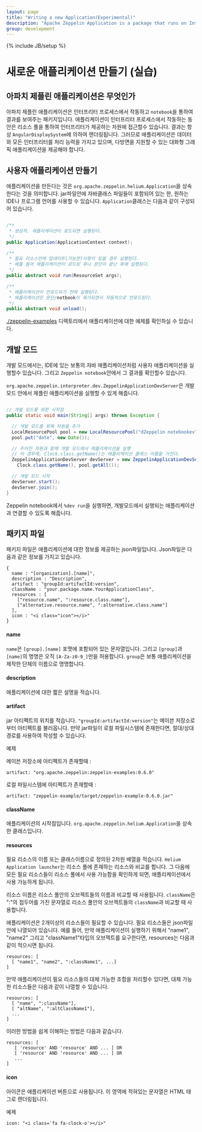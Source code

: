 ```yaml
---
layout: page
title: "Writing a new Application(Experimental)"
description: "Apache Zeppelin Application is a package that runs on Interpreter process and displays it's output inside of the notebook. Make your own Application in Apache Zeppelin is quite easy."
group: development
---
```

<!--
Licensed under the Apache License, Version 2.0 (the "License");
you may not use this file except in compliance with the License.
You may obtain a copy of the License at

http://www.apache.org/licenses/LICENSE-2.0

Unless required by applicable law or agreed to in writing, software
distributed under the License is distributed on an "AS IS" BASIS,
WITHOUT WARRANTIES OR CONDITIONS OF ANY KIND, either express or implied.
See the License for the specific language governing permissions and
limitations under the License.
-->
{% include JB/setup %}

# 새로운 애플리케이션 만들기 (실습)

<div id="toc"></div>

## 아파치 제플린 애플리케이션은 무엇인가

아파치 제플린 애플리케이션은 인터프리터 프로세스에서 작동하고 `notebook`을 통하여 결과를 보여주는 패키지입니다.
애플리케이션이 인터프리터 프로세스에서 작동하는 동안은 리소스 풀을 통하여 인터프리터가 제공하는 자원에 접근할수 있습니다. 결과는 항상 `AngularDisplaySystem`에 의하여 랜더링됩니다. 그러므로 애플리케이션은 데이터와 모든 인터프리터를 처리 능력을 가지고 있으며, 다방면을 지원할 수 있는 대화형 그래픽 애플리케이션을 제공해야 합니다.


## 사용자 애플리케이션 만들기

애플리케이션을 만든다는 것은 `org.apache.zeppelin.helium.Application`을 상속한다는 것을 의미합니다. jar파일안에 자바클래스 파일들이 포함되어 있는 한, 원하는 IDE나 프로그램 언어를 사용할 수 있습니다. `Application`클래스는 다음과 같이 구성되어 있습니다.

```java

/**
 * 생성자. 애플리케이션이 로드되면 실행된다.
 */
public Application(ApplicationContext context);

/**
 * 필요 리소스안에 업데이트(가능한)사항이 있을 경우 실행된다.
 * 예를 들어 애플리케이션이 로드된 후나 문단이 끝난 후에 실행된다.
 */
public abstract void run(ResourceSet args);

/**
 * 애플리케이션이 언로드되기 전에 실행된다.
 * 애플리케이션은 문단/notbook이 제거되면서 자동적으로 언로드된다.
 */
public abstract void unload();
```

[./zeppelin-examples](https://github.com/apache/incubator-zeppelin/tree/master/zeppelin-examples) 디렉토리에서 애플리케이션에 대한 예제를 확인하실 수 있습니다.


## 개발 모드

개발 모드에서는, IDE에 있는 보통의 자바 애플리케이션처럼 사용자 애플리케이션을 실행할수 있습니다. 그리고 `Zeppelin notebook`안에서 그 결과를 확인할수 있습니다.

`org.apache.zeppelin.interpreter.dev.ZeppelinApplicationDevServer`은 개발 모드 안에서 제플린 애플리케이션을 실행할 수 있게 해줍니다.

```java

// 개발 모드를 위한 시작점
public static void main(String[] args) throws Exception {

  // 개발 모드를 위해 자원을 추가
  LocalResourcePool pool = new LocalResourcePool("dZeppelin notebookev");
  pool.put("date", new Date());

  // 주어진 자원과 함께 개발 모드에서 애플리케이션을 실행
  // 이 경우에, Clock.class.getName()는 애플리케이션 클래스 이름을 가진다.
  ZeppelinApplicationDevServer devServer = new ZeppelinApplicationDevServer(
    Clock.class.getName(), pool.getAll());

  // 개발 모드 시작
  devServer.start();
  devServer.join();
}
```

Zeppelin notebook에서 `%dev run`을 실행하면, 개발모드에서 실행되는 애플리케이션과 연결할 수 있도록 해줍니다.


## 패키지 파일

패키지 파일은 애플리케이션에 대한 정보를 제공하는 json파일입니다.
Json파일은 다음과 같은 정보를 가지고 있습니다.

```
{
  name : "[organization].[name]",
  description : "Description",
  artifact : "groupId:artifactId:version",
  className : "your.package.name.YourApplicationClass",
  resources : [
    ["resource.name", ":resource.class.name"],
    ["alternative.resource.name", ":alternative.class.name"]
  ],
  icon : "<i class="icon"></i>"
}

```

#### name

`name`은 `[group].[name]` 포맷에 포함되어 있는 문자열입니다. 그리고 `[group]`과 `[name]`의 명명은 오직 `[A-Za-z0-9_]`만을 허용합니다.
`group`은 보통 애플리케이션을 제작한 단체의 이름으로 명명합니다.

#### description

애플리케이션에 대한 짧은 설명을 적습니다.

#### artifact

jar 아티펙트의 위치를 적습니다.
`"groupId:artifactId:version"`는 메이븐 저장소로부터 아티펙트를 불러옵니다.
만약 jar파일이 로컬 파일시스템에 존재한다면, 절대/상대경로를 사용하여 작성할 수 있습니다.

예제

메이븐 저장소에 아티펙트가 존재할때 :

```
artifact: "org.apache.zeppelin:zeppelin-examples:0.6.0"
```

로컬 파일시스템에 아티펙트가 존재할때 :

```
artifact: "zeppelin-example/target/zeppelin-example-0.6.0.jar"
```

#### className

애플리케이션의 시작점입니다. `org.apache.zeppelin.helium.Application`을 상속한 클래스입니다.

#### resources

필요 리소스의 이름 또는 클래스이름으로 정의된 2차원 배열을 적습니다. `Helium Application launcher`는 리소스 풀에 존재하는 리소스와 비교를 합니다. 그 다음에 모든 필요 리소스들이 리소스 풀에서 사용 가능함을 확인하게 되면, 애플리케이션에서 사용 가능하게 됩니다.

리소스 이름은 리소스 풀안의 오브젝트들의 이름과 비교할 때 사용됩니다. `className`은 ":"의 접두어를 가진 문자열로 리소스 풀안의 오브젝트들의 `className`과 비교할 때 사용합니다.

애플리케이션은 2개이상의 리소스들이 필요할 수 있습니다. 필요 리소스들은 json파일 안에 나열되어 있습니다. 예를 들어, 만약 애플리케이션이 실행하기 위해서 "name1", "name2" 그리고 "className1"타입의 오브젝트를 요구한다면, resources는 다음과 같이 적으시면 됩니다.

```
resources: [
  [ "name1", "name2", ":className1", ...]
]
```

만약 애플리케이션이 필요 리소스들의 대체 가능한 조합을 처리할수 있다면, 대체 가능한 리소스들은 다음과 같이 나열할 수 있습니다.

```
resources: [
  [ "name", ":className"],
  [ "altName", ":altClassName1"],
  ...
]
```

이러한 방법을 쉽게 이해하는 방법은 다음과 같습니다.

```
resources: [
   [ 'resource' AND 'resource' AND ... ] OR
   [ 'resource' AND 'resource' AND ... ] OR
   ...
]
```


#### icon

아이콘은 애플리케이션 버튼으로 사용됩니다.
이 영역에 적혀있는 문자열은 HTML 태그로 랜더링됩니다.

예제

```
icon: "<i class='fa fa-clock-o'></i>"
```

